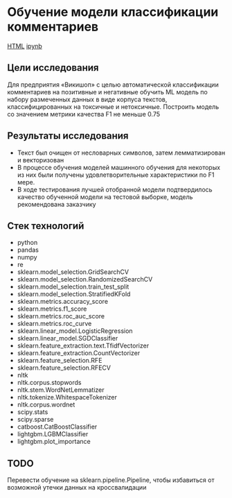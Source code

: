 # Обучение модели классификации комментариев

[HTML](https://github.com/burooom/yp_ml_projects/tree/main/Comments_classification/Comments_classification.html)     [ipynb](https://github.com/burooom/yp_ml_projects/tree/main/Comments_classification/Comments_classification.ipynb)

## Цели исследования
Для предприятия «Викишоп» с целью автоматической классификации комментариев на позитивные и негативные обучить ML модель по набору размеченных данных в виде корпуса текстов, классифицированных на токсичные и нетоксичные. Построить модель со значением метрики качества F1 не меньше 0.75

## Результаты исследования
- Текст был очищен от несловарных символов, затем лемматизирован и векторизован
- В процессе обучения моделей машинного обучения для некоторых из них были получены удовлетворительные характеристики по F1 мере.
- В ходе тестирования лучшей отобранной модели подтвердилось качество обученной модели на тестовой выборке, модель рекомендована заказчику

## Стек технологий
- python
- pandas
- numpy
- re
- sklearn.model_selection.GridSearchCV
- sklearn.model_selection.RandomizedSearchCV
- sklearn.model_selection.train_test_split
- sklearn.model_selection.StratifiedKFold
- sklearn.metrics.accuracy_score
- sklearn.metrics.f1_score
- sklearn.metrics.roc_auc_score
- sklearn.metrics.roc_curve
- sklearn.linear_model.LogisticRegression
- sklearn.linear_model.SGDClassifier
- sklearn.feature_extraction.text.TfidfVectorizer
- sklearn.feature_extraction.CountVectorizer
- sklearn.feature_selection.RFE
- sklearn.feature_selection.RFECV
- nltk
- nltk.corpus.stopwords
- nltk.stem.WordNetLemmatizer
- nltk.tokenize.WhitespaceTokenizer
- nltk.corpus.wordnet
- scipy.stats
- scipy.sparse
- catboost.CatBoostClassifier
- lightgbm.LGBMClassifier
- lightgbm.plot_importance

## TODO
Перевести обучение на sklearn.pipeline.Pipeline, чтобы избавиться от возможной утечки данных на кроссвалидации
